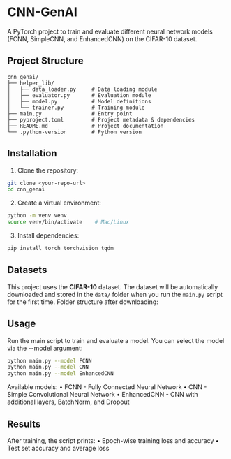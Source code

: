 # CNN-GenAI

A PyTorch project to train and evaluate different neural network models (FCNN, SimpleCNN, and EnhancedCNN) on the CIFAR-10 dataset.


## Project Structure
```
cnn_genai/
├── helper_lib/
│   ├── data_loader.py     # Data loading module
│   ├── evaluator.py       # Evaluation module
│   ├── model.py           # Model definitions
│   └── trainer.py         # Training module
├── main.py                # Entry point
├── pyproject.toml         # Project metadata & dependencies
├── README.md              # Project documentation
└── .python-version        # Python version
```



## Installation

1. Clone the repository:

```bash
git clone <your-repo-url>
cd cnn_genai
```


2.	Create a virtual environment:
```bash
python -m venv venv
source venv/bin/activate    # Mac/Linux
```

3.	Install dependencies:
```bash
pip install torch torchvision tqdm
```
## Datasets

This project uses the **CIFAR-10** dataset. 
The dataset will be automatically downloaded and stored in the `data/` folder when you run the `main.py` script for the first time.
Folder structure after downloading:


## Usage

Run the main script to train and evaluate a model. 
You can select the model via the --model argument:
```bash
python main.py --model FCNN
python main.py --model CNN
python main.py --model EnhancedCNN
```

Available models:
	•	FCNN       - Fully Connected Neural Network
	•	CNN        - Simple Convolutional Neural Network
	•	EnhancedCNN - CNN with additional layers, BatchNorm, and Dropout


## Results

After training, the script prints:
	•	Epoch-wise training loss and accuracy
	•	Test set accuracy and average loss

